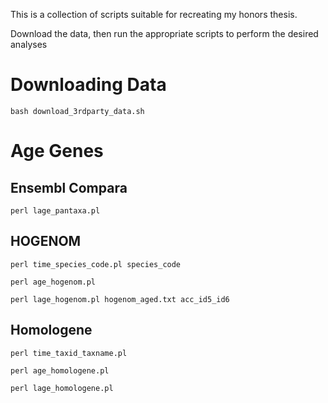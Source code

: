 This is a collection of scripts suitable for recreating my honors thesis.

Download the data, then run the appropriate scripts to perform the desired analyses

Downloading Data
================
`bash download_3rdparty_data.sh`

Age Genes
=========

Ensembl Compara
---------------
`perl lage_pantaxa.pl`

HOGENOM
-------
`perl time_species_code.pl species_code`

`perl age_hogenom.pl`

`perl lage_hogenom.pl hogenom_aged.txt acc_id5_id6`

Homologene
----------
`perl time_taxid_taxname.pl`

`perl age_homologene.pl`

`perl lage_homologene.pl`
